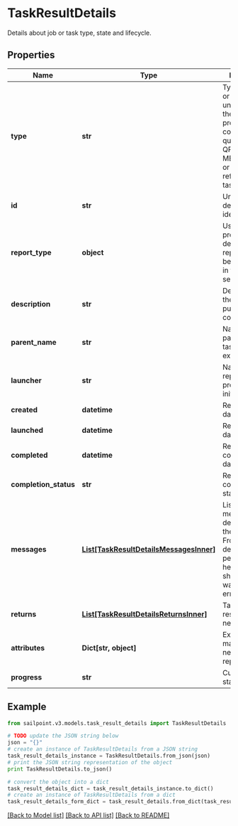 # TaskResultDetails

Details about job or task type, state and lifecycle.

## Properties
Name | Type | Description | Notes
------------ | ------------- | ------------- | -------------
**type** | **str** | Type of the job or task underlying in the report processing. It could be a quartz task, QPOC or MENTOS jobs or a refresh/sync task. | [optional] 
**id** | **str** | Unique task definition identifier. | [optional] 
**report_type** | **object** | Use this property to define what report should be processed in the RDE service. | [optional] 
**description** | **str** | Description of the report purpose and/or contents. | [optional] 
**parent_name** | **str** | Name of the parent task/report if exists. | [optional] 
**launcher** | **str** | Name of the report processing initiator. | [optional] 
**created** | **datetime** | Report creation date | [optional] 
**launched** | **datetime** | Report start date | [optional] 
**completed** | **datetime** | Report completion date | [optional] 
**completion_status** | **str** | Report completion status. | [optional] 
**messages** | [**List[TaskResultDetailsMessagesInner]**](TaskResultDetailsMessagesInner.md) | List of the messages dedicated to the report.  From task definition perspective here usually should be warnings or errors. | [optional] 
**returns** | [**List[TaskResultDetailsReturnsInner]**](TaskResultDetailsReturnsInner.md) | Task definition results, if necessary. | [optional] 
**attributes** | **Dict[str, object]** | Extra attributes map(dictionary) needed for the report. | [optional] 
**progress** | **str** | Current report state. | [optional] 

## Example

```python
from sailpoint.v3.models.task_result_details import TaskResultDetails

# TODO update the JSON string below
json = "{}"
# create an instance of TaskResultDetails from a JSON string
task_result_details_instance = TaskResultDetails.from_json(json)
# print the JSON string representation of the object
print TaskResultDetails.to_json()

# convert the object into a dict
task_result_details_dict = task_result_details_instance.to_dict()
# create an instance of TaskResultDetails from a dict
task_result_details_form_dict = task_result_details.from_dict(task_result_details_dict)
```
[[Back to Model list]](../README.md#documentation-for-models) [[Back to API list]](../README.md#documentation-for-api-endpoints) [[Back to README]](../README.md)


